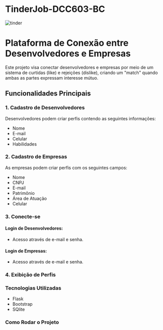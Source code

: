 # TinderJob-DCC603-BC

![tinder](https://github.com/user-attachments/assets/47788f6c-7ab5-4e0e-8d85-f90853e50488)

# Plataforma de Conexão entre Desenvolvedores e Empresas

Este projeto visa conectar desenvolvedores e empresas por meio de um sistema de curtidas (like) e rejeições (dislike), criando um "match" quando ambas as partes expressam interesse mútuo.

## Funcionalidades Principais

### 1. Cadastro de Desenvolvedores

Desenvolvedores podem criar perfis contendo as seguintes informações:
- Nome
- E-mail
- Celular
- Habilidades

### 2. Cadastro de Empresas

As empresas podem criar perfis com os seguintes campos:
- Nome
- CNPJ
- E-mail
- Patrimônio
- Área de Atuação
- Celular


### 3. Conecte-se

#### Login de Desenvolvedores:
- Acesso através de e-mail e senha.

#### Login de Empresas:
- Acesso através de e-mail e senha.

### 4. Exibição de Perfis

### Tecnologias Utilizadas
- Flask
- Bootstrap
- SQlite

### Como Rodar o Projeto


